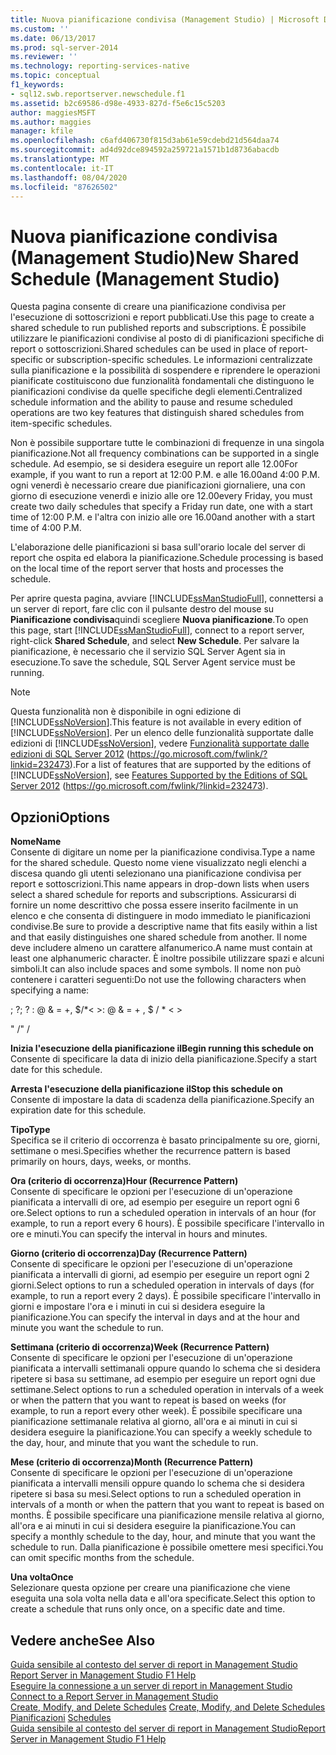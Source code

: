 ```yaml
---
title: Nuova pianificazione condivisa (Management Studio) | Microsoft Docs
ms.custom: ''
ms.date: 06/13/2017
ms.prod: sql-server-2014
ms.reviewer: ''
ms.technology: reporting-services-native
ms.topic: conceptual
f1_keywords:
- sql12.swb.reportserver.newschedule.f1
ms.assetid: b2c69586-d98e-4933-827d-f5e6c15c5203
author: maggiesMSFT
ms.author: maggies
manager: kfile
ms.openlocfilehash: c6afd406730f815d3ab61e59cdebd21d564daa74
ms.sourcegitcommit: ad4d92dce894592a259721a1571b1d8736abacdb
ms.translationtype: MT
ms.contentlocale: it-IT
ms.lasthandoff: 08/04/2020
ms.locfileid: "87626502"
---
```

# <a name="new-shared-schedule-management-studio"></a><span data-ttu-id="c7fe9-102">Nuova pianificazione condivisa (Management Studio)</span><span class="sxs-lookup"><span data-stu-id="c7fe9-102">New Shared Schedule (Management Studio)</span></span>
  <span data-ttu-id="c7fe9-103">Questa pagina consente di creare una pianificazione condivisa per l'esecuzione di sottoscrizioni e report pubblicati.</span><span class="sxs-lookup"><span data-stu-id="c7fe9-103">Use this page to create a shared schedule to run published reports and subscriptions.</span></span> <span data-ttu-id="c7fe9-104">È possibile utilizzare le pianificazioni condivise al posto di di pianificazioni specifiche di report o sottoscrizioni.</span><span class="sxs-lookup"><span data-stu-id="c7fe9-104">Shared schedules can be used in place of report-specific or subscription-specific schedules.</span></span> <span data-ttu-id="c7fe9-105">Le informazioni centralizzate sulla pianificazione e la possibilità di sospendere e riprendere le operazioni pianificate costituiscono due funzionalità fondamentali che distinguono le pianificazioni condivise da quelle specifiche degli elementi.</span><span class="sxs-lookup"><span data-stu-id="c7fe9-105">Centralized schedule information and the ability to pause and resume scheduled operations are two key features that distinguish shared schedules from item-specific schedules.</span></span>  
  
 <span data-ttu-id="c7fe9-106">Non è possibile supportare tutte le combinazioni di frequenze in una singola pianificazione.</span><span class="sxs-lookup"><span data-stu-id="c7fe9-106">Not all frequency combinations can be supported in a single schedule.</span></span> <span data-ttu-id="c7fe9-107">Ad esempio, se si desidera eseguire un report alle 12.00</span><span class="sxs-lookup"><span data-stu-id="c7fe9-107">For example, if you want to run a report at 12:00 P.M.</span></span> <span data-ttu-id="c7fe9-108">e alle 16.00</span><span class="sxs-lookup"><span data-stu-id="c7fe9-108">and 4:00 P.M.</span></span> <span data-ttu-id="c7fe9-109">ogni venerdì è necessario creare due pianificazioni giornaliere, una con giorno di esecuzione venerdì e inizio alle ore 12.00</span><span class="sxs-lookup"><span data-stu-id="c7fe9-109">every Friday, you must create two daily schedules that specify a Friday run date, one with a start time of 12:00 P.M.</span></span> <span data-ttu-id="c7fe9-110">e l'altra con inizio alle ore 16.00</span><span class="sxs-lookup"><span data-stu-id="c7fe9-110">and another with a start time of 4:00 P.M.</span></span>  
  
 <span data-ttu-id="c7fe9-111">L'elaborazione delle pianificazioni si basa sull'orario locale del server di report che ospita ed elabora la pianificazione.</span><span class="sxs-lookup"><span data-stu-id="c7fe9-111">Schedule processing is based on the local time of the report server that hosts and processes the schedule.</span></span>  
  
 <span data-ttu-id="c7fe9-112">Per aprire questa pagina, avviare [!INCLUDE[ssManStudioFull](../../includes/ssmanstudiofull-md.md)], connettersi a un server di report, fare clic con il pulsante destro del mouse su **Pianificazione condivisa**quindi scegliere **Nuova pianificazione**.</span><span class="sxs-lookup"><span data-stu-id="c7fe9-112">To open this page, start [!INCLUDE[ssManStudioFull](../../includes/ssmanstudiofull-md.md)], connect to a report server, right-click **Shared Schedule**, and select **New Schedule**.</span></span> <span data-ttu-id="c7fe9-113">Per salvare la pianificazione, è necessario che il servizio SQL Server Agent sia in esecuzione.</span><span class="sxs-lookup"><span data-stu-id="c7fe9-113">To save the schedule, SQL Server Agent service must be running.</span></span>  
  
> [!NOTE]  
>  <span data-ttu-id="c7fe9-114">Questa funzionalità non è disponibile in ogni edizione di [!INCLUDE[ssNoVersion](../../includes/ssnoversion-md.md)].</span><span class="sxs-lookup"><span data-stu-id="c7fe9-114">This feature is not available in every edition of [!INCLUDE[ssNoVersion](../../includes/ssnoversion-md.md)].</span></span> <span data-ttu-id="c7fe9-115">Per un elenco delle funzionalità supportate dalle edizioni di [!INCLUDE[ssNoVersion](../../includes/ssnoversion-md.md)], vedere [Funzionalità supportate dalle edizioni di SQL Server 2012](https://go.microsoft.com/fwlink/?linkid=232473) (https://go.microsoft.com/fwlink/?linkid=232473).</span><span class="sxs-lookup"><span data-stu-id="c7fe9-115">For a list of features that are supported by the editions of [!INCLUDE[ssNoVersion](../../includes/ssnoversion-md.md)], see [Features Supported by the Editions of SQL Server 2012](https://go.microsoft.com/fwlink/?linkid=232473) (https://go.microsoft.com/fwlink/?linkid=232473).</span></span>  
  
## <a name="options"></a><span data-ttu-id="c7fe9-116">Opzioni</span><span class="sxs-lookup"><span data-stu-id="c7fe9-116">Options</span></span>  
 <span data-ttu-id="c7fe9-117">**Nome**</span><span class="sxs-lookup"><span data-stu-id="c7fe9-117">**Name**</span></span>  
 <span data-ttu-id="c7fe9-118">Consente di digitare un nome per la pianificazione condivisa.</span><span class="sxs-lookup"><span data-stu-id="c7fe9-118">Type a name for the shared schedule.</span></span> <span data-ttu-id="c7fe9-119">Questo nome viene visualizzato negli elenchi a discesa quando gli utenti selezionano una pianificazione condivisa per report e sottoscrizioni.</span><span class="sxs-lookup"><span data-stu-id="c7fe9-119">This name appears in drop-down lists when users select a shared schedule for reports and subscriptions.</span></span> <span data-ttu-id="c7fe9-120">Assicurarsi di fornire un nome descrittivo che possa essere inserito facilmente in un elenco e che consenta di distinguere in modo immediato le pianificazioni condivise.</span><span class="sxs-lookup"><span data-stu-id="c7fe9-120">Be sure to provide a descriptive name that fits easily within a list and that easily distinguishes one shared schedule from another.</span></span> <span data-ttu-id="c7fe9-121">Il nome deve includere almeno un carattere alfanumerico.</span><span class="sxs-lookup"><span data-stu-id="c7fe9-121">A name must contain at least one alphanumeric character.</span></span> <span data-ttu-id="c7fe9-122">È inoltre possibile utilizzare spazi e alcuni simboli.</span><span class="sxs-lookup"><span data-stu-id="c7fe9-122">It can also include spaces and some symbols.</span></span> <span data-ttu-id="c7fe9-123">Il nome non può contenere i caratteri seguenti:</span><span class="sxs-lookup"><span data-stu-id="c7fe9-123">Do not use the following characters when specifying a name:</span></span>  
  
 <span data-ttu-id="c7fe9-124">; ?</span><span class="sxs-lookup"><span data-stu-id="c7fe9-124">; ?</span></span> <span data-ttu-id="c7fe9-125">: \@ & = +, $/\*\< ></span><span class="sxs-lookup"><span data-stu-id="c7fe9-125">: \@ & = + , $ / \* \< ></span></span>  
  
 <span data-ttu-id="c7fe9-126">" /</span><span class="sxs-lookup"><span data-stu-id="c7fe9-126">" /</span></span>  
  
 <span data-ttu-id="c7fe9-127">**Inizia l'esecuzione della pianificazione il**</span><span class="sxs-lookup"><span data-stu-id="c7fe9-127">**Begin running this schedule on**</span></span>  
 <span data-ttu-id="c7fe9-128">Consente di specificare la data di inizio della pianificazione.</span><span class="sxs-lookup"><span data-stu-id="c7fe9-128">Specify a start date for this schedule.</span></span>  
  
 <span data-ttu-id="c7fe9-129">**Arresta l'esecuzione della pianificazione il**</span><span class="sxs-lookup"><span data-stu-id="c7fe9-129">**Stop this schedule on**</span></span>  
 <span data-ttu-id="c7fe9-130">Consente di impostare la data di scadenza della pianificazione.</span><span class="sxs-lookup"><span data-stu-id="c7fe9-130">Specify an expiration date for this schedule.</span></span>  
  
 <span data-ttu-id="c7fe9-131">**Tipo**</span><span class="sxs-lookup"><span data-stu-id="c7fe9-131">**Type**</span></span>  
 <span data-ttu-id="c7fe9-132">Specifica se il criterio di occorrenza è basato principalmente su ore, giorni, settimane o mesi.</span><span class="sxs-lookup"><span data-stu-id="c7fe9-132">Specifies whether the recurrence pattern is based primarily on hours, days, weeks, or months.</span></span>  
  
 <span data-ttu-id="c7fe9-133">**Ora (criterio di occorrenza)**</span><span class="sxs-lookup"><span data-stu-id="c7fe9-133">**Hour (Recurrence Pattern)**</span></span>  
 <span data-ttu-id="c7fe9-134">Consente di specificare le opzioni per l'esecuzione di un'operazione pianificata a intervalli di ore, ad esempio per eseguire un report ogni 6 ore.</span><span class="sxs-lookup"><span data-stu-id="c7fe9-134">Select options to run a scheduled operation in intervals of an hour (for example, to run a report every 6 hours).</span></span> <span data-ttu-id="c7fe9-135">È possibile specificare l'intervallo in ore e minuti.</span><span class="sxs-lookup"><span data-stu-id="c7fe9-135">You can specify the interval in hours and minutes.</span></span>  
  
 <span data-ttu-id="c7fe9-136">**Giorno (criterio di occorrenza)**</span><span class="sxs-lookup"><span data-stu-id="c7fe9-136">**Day (Recurrence Pattern)**</span></span>  
 <span data-ttu-id="c7fe9-137">Consente di specificare le opzioni per l'esecuzione di un'operazione pianificata a intervalli di giorni, ad esempio per eseguire un report ogni 2 giorni.</span><span class="sxs-lookup"><span data-stu-id="c7fe9-137">Select options to run a scheduled operation in intervals of days (for example, to run a report every 2 days).</span></span> <span data-ttu-id="c7fe9-138">È possibile specificare l'intervallo in giorni e impostare l'ora e i minuti in cui si desidera eseguire la pianificazione.</span><span class="sxs-lookup"><span data-stu-id="c7fe9-138">You can specify the interval in days and at the hour and minute you want the schedule to run.</span></span>  
  
 <span data-ttu-id="c7fe9-139">**Settimana (criterio di occorrenza)**</span><span class="sxs-lookup"><span data-stu-id="c7fe9-139">**Week (Recurrence Pattern)**</span></span>  
 <span data-ttu-id="c7fe9-140">Consente di specificare le opzioni per l'esecuzione di un'operazione pianificata a intervalli settimanali oppure quando lo schema che si desidera ripetere si basa su settimane, ad esempio per eseguire un report ogni due settimane.</span><span class="sxs-lookup"><span data-stu-id="c7fe9-140">Select options to run a scheduled operation in intervals of a week or when the pattern that you want to repeat is based on weeks (for example, to run a report every other week).</span></span> <span data-ttu-id="c7fe9-141">È possibile specificare una pianificazione settimanale relativa al giorno, all'ora e ai minuti in cui si desidera eseguire la pianificazione.</span><span class="sxs-lookup"><span data-stu-id="c7fe9-141">You can specify a weekly schedule to the day, hour, and minute that you want the schedule to run.</span></span>  
  
 <span data-ttu-id="c7fe9-142">**Mese (criterio di occorrenza)**</span><span class="sxs-lookup"><span data-stu-id="c7fe9-142">**Month (Recurrence Pattern)**</span></span>  
 <span data-ttu-id="c7fe9-143">Consente di specificare le opzioni per l'esecuzione di un'operazione pianificata a intervalli mensili oppure quando lo schema che si desidera ripetere si basa su mesi.</span><span class="sxs-lookup"><span data-stu-id="c7fe9-143">Select options to run a scheduled operation in intervals of a month or when the pattern that you want to repeat is based on months.</span></span> <span data-ttu-id="c7fe9-144">È possibile specificare una pianificazione mensile relativa al giorno, all'ora e ai minuti in cui si desidera eseguire la pianificazione.</span><span class="sxs-lookup"><span data-stu-id="c7fe9-144">You can specify a monthly schedule to the day, hour, and minute that you want the schedule to run.</span></span> <span data-ttu-id="c7fe9-145">Dalla pianificazione è possibile omettere mesi specifici.</span><span class="sxs-lookup"><span data-stu-id="c7fe9-145">You can omit specific months from the schedule.</span></span>  
  
 <span data-ttu-id="c7fe9-146">**Una volta**</span><span class="sxs-lookup"><span data-stu-id="c7fe9-146">**Once**</span></span>  
 <span data-ttu-id="c7fe9-147">Selezionare questa opzione per creare una pianificazione che viene eseguita una sola volta nella data e all'ora specificate.</span><span class="sxs-lookup"><span data-stu-id="c7fe9-147">Select this option to create a schedule that runs only once, on a specific date and time.</span></span>  
  
## <a name="see-also"></a><span data-ttu-id="c7fe9-148">Vedere anche</span><span class="sxs-lookup"><span data-stu-id="c7fe9-148">See Also</span></span>  
 <span data-ttu-id="c7fe9-149">[Guida sensibile al contesto del server di report in Management Studio](report-server-in-management-studio-f1-help.md) </span><span class="sxs-lookup"><span data-stu-id="c7fe9-149">[Report Server in Management Studio F1 Help](report-server-in-management-studio-f1-help.md) </span></span>  
 <span data-ttu-id="c7fe9-150">[Eseguire la connessione a un server di report in Management Studio](connect-to-a-report-server-in-management-studio.md) </span><span class="sxs-lookup"><span data-stu-id="c7fe9-150">[Connect to a Report Server in Management Studio](connect-to-a-report-server-in-management-studio.md) </span></span>  
 <span data-ttu-id="c7fe9-151">[Create, Modify, and Delete Schedules](../subscriptions/create-modify-and-delete-schedules.md) </span><span class="sxs-lookup"><span data-stu-id="c7fe9-151">[Create, Modify, and Delete Schedules](../subscriptions/create-modify-and-delete-schedules.md) </span></span>  
 <span data-ttu-id="c7fe9-152">[Pianificazioni](../subscriptions/schedules.md) </span><span class="sxs-lookup"><span data-stu-id="c7fe9-152">[Schedules](../subscriptions/schedules.md) </span></span>  
 [<span data-ttu-id="c7fe9-153">Guida sensibile al contesto del server di report in Management Studio</span><span class="sxs-lookup"><span data-stu-id="c7fe9-153">Report Server in Management Studio F1 Help</span></span>](report-server-in-management-studio-f1-help.md)  
  
  
